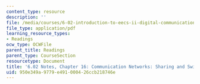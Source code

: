 ```yaml
---
content_type: resource
description: ''
file: /media/courses/6-02-introduction-to-eecs-ii-digital-communication-systems-fall-2012/950e349a9779e491000426ccb218746e_MIT6_02F12_chap16.pdf
file_type: application/pdf
learning_resource_types:
- Readings
ocw_type: OCWFile
parent_title: Readings
parent_type: CourseSection
resourcetype: Document
title: '6.02 Notes, Chapter 16: Communication Networks: Sharing and Switches'
uid: 950e349a-9779-e491-0004-26ccb218746e
---
```

